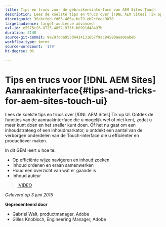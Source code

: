 ```yaml
---
title: Tips en trucs voor de gebruikersinterface van AEM Sites Touch
description: Lees de koelste tips en trucs over [!DNL AEM Sites] Tik op UI. Ontdek de functies van de aanraakinterface die u mogelijk wel of niet kent, zodat u meer kunt doen en het sneller kunt doen. Of het nu gaat om een inhoudstrateeg of een inhoudmarkator, u ontdekt een aantal van de verborgen onderdelen van de Touch-interface die u efficiënter en productiever maken.
discoiquuid: 30cbcfed-fd63-465a-be79-eb2cfeec9078
targetaudience: target-audience advanced
exl-id: e5575c26-8725-4857-973f-b0991d48497b
duration: 3140
source-git-commit: 9a297cda953d4414131657f9ac84580aea0eabeb
workflow-type: tm+mt
source-wordcount: '179'
ht-degree: 0%

---
```


# Tips en trucs voor [!DNL AEM Sites] Aanraakinterface{#tips-and-tricks-for-aem-sites-touch-ui}

Lees de koelste tips en trucs over [!DNL AEM Sites] Tik op UI. Ontdek de functies van de aanraakinterface die u mogelijk wel of niet kent, zodat u meer kunt doen en het sneller kunt doen. Of het nu gaat om een inhoudstrateeg of een inhoudmarkator, u ontdekt een aantal van de verborgen onderdelen van de Touch-interface die u efficiënter en productiever maken.

In dit GEM leert u hoe te:

* Op efficiënte wijze navigeren en inhoud zoeken
* Inhoud ordenen en eraan samenwerken
* Houd een overzicht van wat er gaande is
* Inhoud auteur

>[!VIDEO](https://video.tv.adobe.com/v/19377/?quality=9)

*Geleverd op 3 juni 2015*

**Gepresenteerd door**

* Gabriel Walt, productmanager, Adobe
* Gilles Knobloch, Engineering Manager, Adobe

<!--
[Get back to the Overview](https://helpx.adobe.com/experience-manager/kt/eseminars/gems/aem-index.html)
-->
